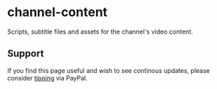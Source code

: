 # channel-content
Scripts, subtitle files and assets for the channel's video content.
## Support
If you find this page useful and wish to see continous updates, please consider [tipping](https://paypal.me/bglamours) via PayPal.
